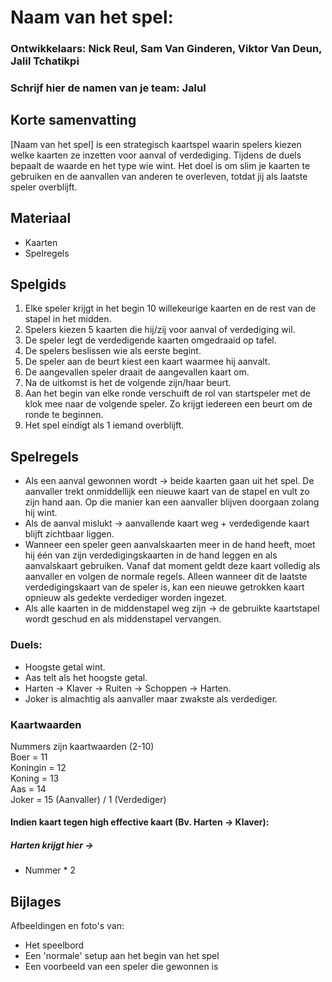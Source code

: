 # Naam van het spel:
### Ontwikkelaars: Nick Reul, Sam Van Ginderen, Viktor Van Deun, Jalil Tchatikpi
### Schrijf hier de namen van je team: Jalul

## Korte samenvatting
[Naam van het spel] is een strategisch kaartspel waarin spelers kiezen welke kaarten ze inzetten voor aanval of verdediging. Tijdens de duels bepaalt de waarde en het type wie wint. Het doel is om slim je kaarten te gebruiken en de aanvallen van anderen te overleven, totdat jij als laatste speler overblijft.

## Materiaal

- Kaarten
- Spelregels

## Spelgids

1.  Elke speler krijgt in het begin 10 willekeurige kaarten en de rest van de stapel in het midden.
2.  Spelers kiezen 5 kaarten die hij/zij voor aanval of verdediging wil.
3.  De speler legt de verdedigende kaarten omgedraaid op tafel.
4.  De spelers beslissen wie als eerste begint.
5.  De speler aan de beurt kiest een kaart waarmee hij aanvalt.
6.  De aangevallen speler draait de aangevallen kaart om.
7.  Na de uitkomst is het de volgende zijn/haar beurt.
8.  Aan het begin van elke ronde verschuift de rol van startspeler met de klok mee naar de volgende speler. Zo krijgt iedereen een beurt om de ronde te beginnen.
9.  Het spel eindigt als 1 iemand overblijft.

## Spelregels
-  Als een aanval gewonnen wordt -> beide kaarten gaan uit het spel. De aanvaller trekt onmiddellijk een nieuwe kaart van de stapel en vult zo zijn hand aan. Op die manier kan een aanvaller blijven doorgaan zolang hij wint.
-  Als de aanval mislukt -> aanvallende kaart weg + verdedigende kaart blijft zichtbaar liggen.
-  Wanneer een speler geen aanvalskaarten meer in de hand heeft, moet hij één van zijn verdedigingskaarten in de hand leggen en als aanvalskaart gebruiken. Vanaf dat moment geldt deze kaart volledig als aanvaller en volgen de normale regels. Alleen wanneer dit de laatste verdedigingskaart van de speler is, kan een nieuwe getrokken kaart opnieuw als gedekte verdediger worden ingezet.
-  Als alle kaarten in de middenstapel weg zijn -> de gebruikte kaartstapel wordt geschud en als middenstapel vervangen.
  
### Duels:
-  Hoogste getal wint.
-  Aas telt als het hoogste getal.
-  Harten -> Klaver -> Ruiten -> Schoppen -> Harten.
-  Joker is almachtig als aanvaller maar zwakste als verdediger.

### Kaartwaarden
Nummers zijn kaartwaarden (2-10)  
Boer = 11  
Koningin = 12  
Koning = 13  
Aas = 14  
Joker = 15 (Aanvaller) / 1 (Verdediger)

#### Indien kaart tegen high effective kaart (Bv. Harten -> Klaver):
##### Harten krijgt hier ->
-  Nummer * 2

## Bijlages
Afbeeldingen en foto's van:

- Het speelbord
- Een 'normale' setup aan het begin van het spel
- Een voorbeeld van een speler die gewonnen is
